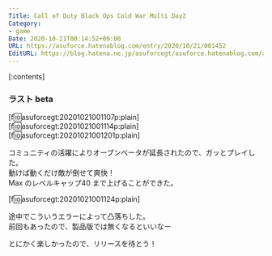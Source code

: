```yaml
---
Title: Call of Duty Black Ops Cold War Multi Day2
Category:
- game
Date: 2020-10-21T00:14:52+09:00
URL: https://asuforce.hatenablog.com/entry/2020/10/21/001452
EditURL: https://blog.hatena.ne.jp/asuforcegt/asuforce.hatenablog.com/atom/entry/26006613643189082
---
```


[:contents]

###  ラスト beta

[f:id:asuforcegt:20201021001107p:plain][f:id:asuforcegt:20201021001114p:plain]
[f:id:asuforcegt:20201021001201p:plain]

コミュニティの活躍によりオープンベータが延長されたので、ガッとプレイした。  
動けば動くだけ敵が倒せて爽快！  
Max のレベルキャップ40 まで上げることができた。

[f:id:asuforcegt:20201021001124p:plain]

途中でこういうエラーによって凸落ちした。  
前回もあったので、製品版では無くなるといいなー

とにかく楽しかったので、リリースを待とう！


